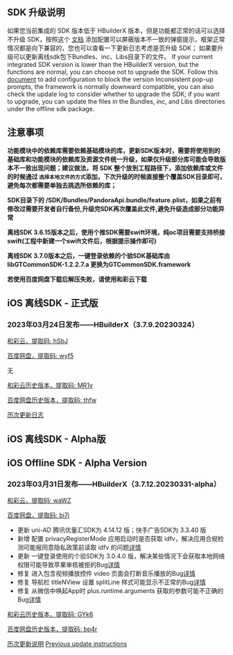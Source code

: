 ## SDK 升级说明
如果您当前集成的 SDK 版本低于 HBuilderX 版本，但是功能都正常的话可以选择不升级 SDK，按照这个 [文档](https://ask.dcloud.net.cn/article/35627) 添加配置可以屏蔽版本不一致的弹窗提示，框架正常情况都是向下兼容的，您也可以查看一下更新日志考虑是否升级 SDK； 如果要升级可以更新离线sdk包下Bundles、inc、Libs目录下的文件。
If your current integrated SDK version is lower than the HBuilderX version, but the functions are normal, you can choose not to upgrade the SDK. Follow this [document](https://ask.dcloud.net.cn/article/35627) to add configuration to block the version Inconsistent pop-up prompts, the framework is normally downward compatible, you can also check the update log to consider whether to upgrade the SDK; if you want to upgrade, you can update the files in the Bundles, inc, and Libs directories under the offline sdk package.

## 注意事项
**功能模块中的依赖库需要依赖基础模块的库，更新SDK版本时，需要将使用到的基础库和功能模块的依赖库及资源文件统一升级，如果仅升级部分库可能会导致版本不一致出现问题；建议做法，将 SDK 整个放到工程路径下，添加依赖库或文件的时候通过 `选择本地文件的方式`添加，下次升级的时候直接整个覆盖SDK目录即可，避免每次都需要单独去挑选所依赖的库；**

**SDK目录下的 /SDK/Bundles/PandoraApi.bundle/feature.plist，如果之前有修改过需要开发者自行备份,升级完SDK再次覆盖此文件,避免升级造成部分功能异常**

**离线SDK 3.6.15版本之后，使用个推SDK需要swift环境，纯oc项目需要支持桥接swift(工程中新建一个swift文件后，根据提示操作即可)**

**离线SDK 3.7.0版本之后，一键登录依赖的个验SDK基础库由libGTCommonSDK-1.2.2.7.a 更换为GTCommonSDK.framework**

**若使用百度网盘下载后解压失败，请使用和彩云下载**


## iOS 离线SDK - 正式版

### 2023年03月24日发布——HBuilderX（3.7.9.20230324） 

[和彩云，提取码: hSbJ](https://caiyun.139.com/m/i?115Comk3tpPRh) 

[百度网盘，提取码: wyf5](https://pan.baidu.com/s/1jNb8U1h_WH7vQ84mzLXfjA?pwd=wyf5)

无

[和彩云历史版本，提取码: MR1v](https://caiyun.139.com/m/i?115ComkHxp9WR) 

[百度网盘历史版本，提取码: thfw](https://pan.baidu.com/s/1b80maw-HvokYzX4Bc_winA?pwd=thfw)

[历次更新日志](AppDocs/download/update_history_iOS_release.md)


## iOS 离线SDK - Alpha版
## iOS Offline SDK - Alpha Version

### 2023年03月31日发布——HBuilderX（3.7.12.20230331-alpha）

[和彩云，提取码: waWZ](https://caiyun.139.com/m/i?115CnU7vaY9Jl)

[百度网盘，提取码: bi7i](https://pan.baidu.com/s/1AD2OOGX8Mzh_MGBn3rvWrw?pwd=bi7i)

+  更新 uni-AD 腾讯优量汇SDK为 4.14.12 版；快手广告SDK为 3.3.40 版
+  新增 配置 privacyRegisterMode 应用启动时是否获取 idfv，解决应用合规检测可能报同意隐私政策前读取 idfv 的问题[详情](https://uniapp.dcloud.net.cn/collocation/manifest-app.html#privacyRegisterMode)
+  更新 一键登录使用的个验SDK为 3.0.4.0 版，解决某些情况下会获取本地网络权限可能导致苹果审核被拒的Bug[详情](https://ask.dcloud.net.cn/question/166587)
+  修复 进入包含视频播放控件 video 页面会打断音乐播放的Bug[详情](https://ask.dcloud.net.cn/question/165329)
+  修复 导航栏 titleNView 设置 splitLine 样式可能显示不正常的Bug[详情](https://ask.dcloud.net.cn/question/164906)
+  修复 从微信中唤起App时 plus.runtime.arguments 获取的参数可能不正确的Bug[详情](https://ask.dcloud.net.cn/question/166211)

[和彩云历史版本，提取码: GYk6](https://caiyun.139.com/m/i?115CnoDZoQsuM) 

[百度网盘历史版本，提取码: bp4r](https://pan.baidu.com/s/1N0adSkOJu5pik8ZMU03WnA?pwd=bp4r)

[历次更新说明](AppDocs/download/update_history_iOS_alpha.md)
[Previous update instructions](AppDocs/download/update_history_iOS_alpha.md)

